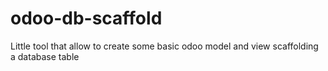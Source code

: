 # odoo-db-scaffold
Little tool that allow to create some basic odoo model and view scaffolding a database table
